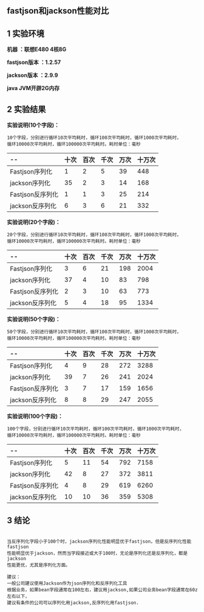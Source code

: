 ## fastjson和jackson性能对比
<span id="top"></span>

<h2 id="1">1 实验环境</h2>

**机器 ：联想E480 4核8G**

**fastjson版本 ：1.2.57**

**jackson版本 ：2.9.9**

**java JVM开辟2G内存**

<h2 id="2">2 实验结果</h2>

**实验说明(10个字段)：**
```
10个字段，分别进行循环10次平均耗时，循环100次平均耗时，循环1000次平均耗时，
循环10000次平均耗时，循环100000次平均耗时。耗时单位：毫秒
```
  -- | 十次 | 百次 | 千次 | 万次 | 十万次 
:-------- | :-------- | :-------- | :-------- | :-------- | :--------
Fastjson序列化 | 1 |  2 |  5 |  39 |  448 | 
jackson序列化 | 35 |  2 |  3 |  14 |  168 | 
Fastjson反序列化 | 1 |  1 |  3 |  25 |  214 | 
jackson反序列化 | 6 |  3 |  6 |  21 |  332 | 

**实验说明(20个字段)：**
```
20个字段，分别进行循环10次平均耗时，循环100次平均耗时，循环1000次平均耗时，
循环10000次平均耗时，循环100000次平均耗时。耗时单位：毫秒
```
  -- | 十次 | 百次 | 千次 | 万次 | 十万次 
:-------- | :-------- | :-------- | :-------- | :-------- | :--------
Fastjson序列化 | 3 |  6 |  21 |  198 |  2004 | 
jackson序列化 | 37 |  4 |  10 |  83 |  798 | 
Fastjson反序列化 | 2 |  3 |  10 |  63 |  773 | 
jackson反序列化 | 5 |  4 |  18 |  95 |  1334 | 

**实验说明(50个字段)：**
```
50个字段，分别进行循环10次平均耗时，循环100次平均耗时，循环1000次平均耗时，
循环10000次平均耗时，循环100000次平均耗时。耗时单位：毫秒
```
  -- | 十次 | 百次 | 千次 | 万次 | 十万次 
:-------- | :-------- | :-------- | :-------- | :-------- | :--------
Fastjson序列化 | 4 |  9 |  28 |  272 |  3288 | 
jackson序列化 | 39 |  7 |  26 |  241 |  2024 | 
Fastjson反序列化 | 3 |  7 |  17 |  159 |  1656 | 
jackson反序列化 | 8 |  8 |  29 |  247 |  2055 | 

**实验说明(100个字段)：**
```
100个字段，分别进行循环10次平均耗时，循环100次平均耗时，循环1000次平均耗时，
循环10000次平均耗时，循环100000次平均耗时。耗时单位：毫秒
```
  -- | 十次 | 百次 | 千次 | 万次 | 十万次 
:-------- | :-------- | :-------- | :-------- | :-------- | :--------
Fastjson序列化 | 5 |  11 |  54 |  792 |  7158 | 
jackson序列化 | 42 |  8 |  27 |  372 |  3811 | 
Fastjson反序列化 | 4 |  8 |  29 |  619 |  6260 | 
jackson反序列化 | 10 |  10 |  36 |  359 |  5308 | 

<h2 id="3">3 结论</h2>

```

当反序列化字段小于100个时，jackson序列化性能明显优于fastjson，但是反序列化性能fastjson
性能明显优于jackson，然而当字段接近或大于100时，无论是序列化还是反序列化，都是jackson
性能更优，尤其是序列化方面。

建议：
一般公司建议使用Jackson作为json序列化和反序列化工具
根据业务，如果bean字段通常在100左右，建议用jackson,如果公司业务bean字段通常在60z左右以下，
建议有条件的公司可以序列化用jackson,反序列化用fastjson.
```
